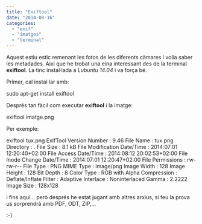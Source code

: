 ```yaml
---
title: "Exiftool"
date: "2014-08-16"
categories: 
  - "exif"
  - "imatges"
  - "terminal"
---
```


Aquest estiu estic remenant les fotos de les diferents càmares i volia saber les metadades. Així que he trobat una eina interessant des de la terminal **exiftool**. La tinc instal·lada a _Lubuntu 14.04_ i va força bé.

Primer, cal instal·lar amb:

sudo apt-get install exiftool

Després tan fàcil com executar **exiftool** i la imatge:

exiftool imatge.png

Per exemple:

exiftool tux.png
ExifTool Version Number         : 9.46
File Name                       : tux.png
Directory                       : .
File Size                       : 8.1 kB
File Modification Date/Time     : 2014:07:01 12:20:40+02:00
File Access Date/Time           : 2014:08:12 20:02:53+02:00
File Inode Change Date/Time     : 2014:07:01 12:20:47+02:00
File Permissions                : rw-rw-r--
File Type                       : PNG
MIME Type                       : image/png
Image Width                     : 128
Image Height                    : 128
Bit Depth                       : 8
Color Type                      : RGB with Alpha
Compression                     : Deflate/Inflate
Filter                          : Adaptive
Interlace                       : Noninterlaced
Gamma                           : 2.2222
Image Size                      : 128x128

i fins aquí… però després he estat jugant amb altres arxius, si feu la prova us sorprendrà amb PDF, ODT, ZIP,…

:-)
